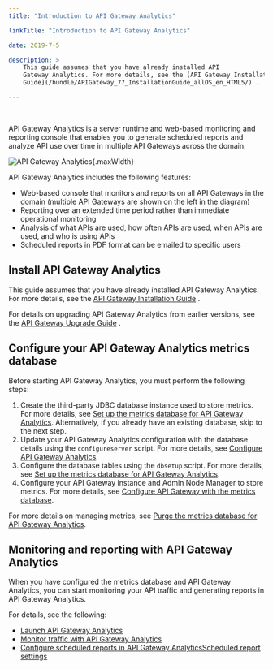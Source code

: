 ```yaml
---
title: "Introduction to API Gateway Analytics"

linkTitle: "Introduction to API Gateway Analytics"

date: 2019-7-5

description: > 
    This guide assumes that you have already installed API
    Gateway Analytics. For more details, see the [API Gateway Installation
    Guide](/bundle/APIGateway_77_InstallationGuide_allOS_en_HTML5/) .

---
```


﻿

API Gateway Analytics is a server runtime and web-based monitoring and
reporting console that enables you to generate scheduled reports and
analyze API use over time in multiple API Gateways across the domain.

![API Gateway
Analytics](../../Images/docbook/images/concepts/reporter.png "API Gateway Analytics"){.maxWidth}

API Gateway Analytics includes the following features:

-   Web-based console that monitors and reports on all API Gateways in
    the domain (multiple API Gateways are shown on the left in the
    diagram)
-   Reporting over an extended time period rather than immediate
    operational monitoring
-   Analysis of what APIs are used, how often APIs are used, when APIs
    are used, and who is using APIs
-   Scheduled reports in PDF format can be emailed to specific users

Install API Gateway Analytics
-----------------------------

This guide assumes that you have already installed API Gateway
Analytics. For more details, see the [API Gateway Installation
Guide](/bundle/APIGateway_77_InstallationGuide_allOS_en_HTML5/) .

For details on upgrading API Gateway Analytics from earlier versions,
see the [API Gateway Upgrade
Guide](/bundle/APIGateway_77_UpgradeGuide_allOS_en_HTML5) .

Configure your API Gateway Analytics metrics database
-----------------------------------------------------

Before starting API Gateway Analytics, you must perform the following
steps:

1.  Create the third-party JDBC database instance used to store metrics.
    For more details, see [Set up the metrics database for API Gateway
    Analytics](../CommonTopics/metrics_db_install.htm). Alternatively,
    if you already have an existing database, skip to the next step.
2.  Update your API Gateway Analytics configuration with the database
    details using the `configureserver` script. For more details, see
    [Configure API Gateway Analytics](analytics_config.htm).
3.  Configure the database tables using the `dbsetup` script. For more
    details, see [Set up the metrics database for API Gateway
    Analytics](../CommonTopics/metrics_db_install.htm).
4.  Configure your API Gateway instance and Admin Node Manager to store
    metrics. For more details, see [Configure API Gateway with the
    metrics database](../CommonTopics/metrics_gw_config.htm).

For more details on managing metrics, see [Purge the metrics database
for API Gateway Analytics](../CommonTopics/metrics_db_purge.htm).

Monitoring and reporting with API Gateway Analytics
---------------------------------------------------

When you have configured the metrics database and API Gateway Analytics,
you can start monitoring your API traffic and generating reports in API
Gateway Analytics.

For details, see the following:

-   [Launch API Gateway Analytics](analytics_start.htm)
-   [Monitor traffic with API Gateway
    Analytics](analytics_monitoring.htm)
-   [Configure scheduled reports in API Gateway AnalyticsScheduled
    report settings](analytics_scheduled_reports.htm)

